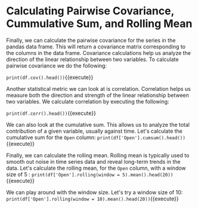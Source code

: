 # Calculating Pairwise Covariance, Cummulative Sum, and Rolling Mean

Finally, we can calculate the pairwise covariance for the series in the pandas data frame. This will return a covariance matrix corresponding to the columns in the data frame. Covariance calculations help us analyze the direction of the linear relationship between two variables. To calculate pairwise covariance we do the following:

`print(df.cov().head())`{{execute}}

Another statistical metric we can look at is correlation. Correlation helps us measure both the direction and strength of the linear relationship between two variables. We calculate correlation by executing the following:

`print(df.corr().head())`{{execute}}

We can also look at the cumulative sum. This allows us to analyze the total contribution of a given variable, usually against time. Let's calculate the cumulative sum for the `Open` column:
`print(df['Open'].cumsum().head())`{{execute}}

Finally, we can calculate the rolling mean. Rolling mean is typically used to smooth out noise in time series data and reveal long-term trends in the data. Let's calculate the rolling mean, for the `Open` column, with a window size of 5 :
`print(df['Open'].rolling(window = 5).mean().head(20))`{{execute}}

We can play around with the window size. Let's try a window size of 10:
`print(df['Open'].rolling(window = 10).mean().head(20))`{{execute}}
